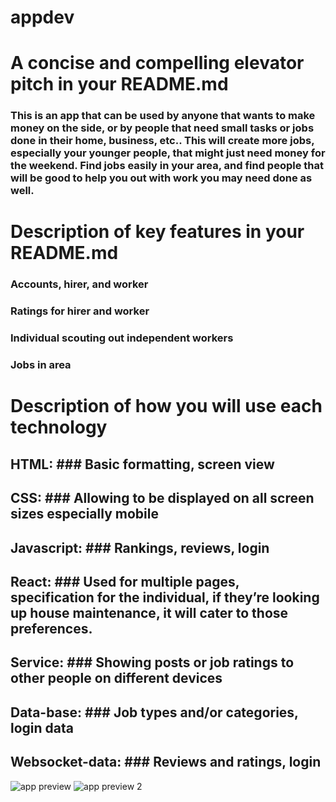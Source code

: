 # appdev


# A concise and compelling elevator pitch in your README.md

### This is an app that can be used by anyone that wants to make money on the side, or by people that need small tasks or jobs done in their home, business, etc.. This will create more jobs, especially your younger people, that might just need money for the weekend. Find jobs easily in your area, and find people that will be good to help you out with work you may need done as well.

# Description of key features in your README.md

### Accounts, hirer, and worker
### Ratings for hirer and worker
### Individual scouting out independent workers
### Jobs in area

# Description of how you will use each technology
## HTML: ### Basic formatting, screen view
## CSS: ### Allowing to be displayed on all screen sizes especially mobile
## Javascript: ### Rankings, reviews, login
## React: ### Used for multiple pages, specification for the individual, if they’re looking up house maintenance, it will cater to those preferences.
## Service: ### Showing posts or job ratings to other people on different devices
## Data-base: ### Job types and/or categories, login data
## Websocket-data: ### Reviews and ratings, login




![app preview](https://github.com/user-attachments/assets/f135dc7e-ec72-4f27-bbe9-88af2bd4bd07)
![app preview 2](https://github.com/user-attachments/assets/b5e9d676-5bd5-4816-a6f4-d2e29c809c7c)
